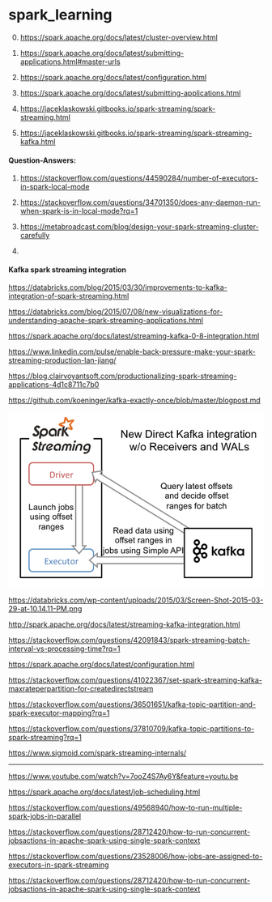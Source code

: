 # spark_learning

0) https://spark.apache.org/docs/latest/cluster-overview.html

1) https://spark.apache.org/docs/latest/submitting-applications.html#master-urls

2) https://spark.apache.org/docs/latest/configuration.html

3) https://spark.apache.org/docs/latest/submitting-applications.html

4) https://jaceklaskowski.gitbooks.io/spark-streaming/spark-streaming.html

5) https://jaceklaskowski.gitbooks.io/spark-streaming/spark-streaming-kafka.html




#### Question-Answers:

1) https://stackoverflow.com/questions/44590284/number-of-executors-in-spark-local-mode

2) https://stackoverflow.com/questions/34701350/does-any-daemon-run-when-spark-is-in-local-mode?rq=1

3) https://metabroadcast.com/blog/design-your-spark-streaming-cluster-carefully

4) 



#### Kafka spark streaming integration

https://databricks.com/blog/2015/03/30/improvements-to-kafka-integration-of-spark-streaming.html

https://databricks.com/blog/2015/07/08/new-visualizations-for-understanding-apache-spark-streaming-applications.html

https://spark.apache.org/docs/latest/streaming-kafka-0-8-integration.html

https://www.linkedin.com/pulse/enable-back-pressure-make-your-spark-streaming-production-lan-jiang/

https://blog.clairvoyantsoft.com/productionalizing-spark-streaming-applications-4d1c8711c7b0

https://github.com/koeninger/kafka-exactly-once/blob/master/blogpost.md


![Kafka spark streaming integration](img/spark-direct-kafka-integration.png "Kafka spark streaming integration image")

https://databricks.com/wp-content/uploads/2015/03/Screen-Shot-2015-03-29-at-10.14.11-PM.png

http://spark.apache.org/docs/latest/streaming-kafka-integration.html

https://stackoverflow.com/questions/42091843/spark-streaming-batch-interval-vs-processing-time?rq=1


https://spark.apache.org/docs/latest/configuration.html


https://stackoverflow.com/questions/41022367/set-spark-streaming-kafka-maxrateperpartition-for-createdirectstream

https://stackoverflow.com/questions/36501651/kafka-topic-partition-and-spark-executor-mapping?rq=1

https://stackoverflow.com/questions/37810709/kafka-topic-partitions-to-spark-streaming?rq=1

https://www.sigmoid.com/spark-streaming-internals/




------------------------------------------------------------------------------------------------------------


https://www.youtube.com/watch?v=7ooZ4S7Ay6Y&feature=youtu.be




https://spark.apache.org/docs/latest/job-scheduling.html

https://stackoverflow.com/questions/49568940/how-to-run-multiple-spark-jobs-in-parallel


https://stackoverflow.com/questions/28712420/how-to-run-concurrent-jobsactions-in-apache-spark-using-single-spark-context

https://stackoverflow.com/questions/23528006/how-jobs-are-assigned-to-executors-in-spark-streaming

https://stackoverflow.com/questions/28712420/how-to-run-concurrent-jobsactions-in-apache-spark-using-single-spark-context



